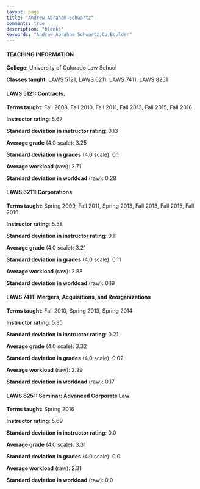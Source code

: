 ```yaml
---
layout: page
title: "Andrew Abraham Schwartz" 
comments: true
description: "blanks"
keywords: "Andrew Abraham Schwartz,CU,Boulder"
---
```

<head>
<script src="https://ajax.googleapis.com/ajax/libs/jquery/2.1.3/jquery.min.js"></script>
<script src="https://dl.dropboxusercontent.com/s/pc42nxpaw1ea4o9/highcharts.js?dl=0"></script>
<!-- <script src="../assets/js/highcharts.js"></script> -->
<style type="text/css">@font-face {
	font-family: "Bebas Neue";
	src: url(https://www.filehosting.org/file/details/544349/BebasNeue Regular.otf) format("opentype");
	}
	h1.Bebas { 
		font-family: "Bebas Neue", Verdana, Tahoma;
	}
</style>
</head>
	   
#### TEACHING INFORMATION

**College**: University of Colorado Law School

**Classes taught**: LAWS 5121, LAWS 6211, LAWS 7411, LAWS 8251

#### LAWS 5121: Contracts.

**Terms taught**: Fall 2008, Fall 2010, Fall 2011, Fall 2013, Fall 2015, Fall 2016

**Instructor rating**: 5.67

**Standard deviation in instructor rating**: 0.13

**Average grade** (4.0 scale): 3.25

**Standard deviation in grades** (4.0 scale): 0.1

**Average workload** (raw): 3.71

**Standard deviation in workload** (raw): 0.28

#### LAWS 6211: Corporations

**Terms taught**: Spring 2009, Fall 2011, Spring 2013, Fall 2013, Fall 2015, Fall 2016

**Instructor rating**: 5.58

**Standard deviation in instructor rating**: 0.11

**Average grade** (4.0 scale): 3.21

**Standard deviation in grades** (4.0 scale): 0.11

**Average workload** (raw): 2.88

**Standard deviation in workload** (raw): 0.19

#### LAWS 7411: Mergers, Acquisitions, and Reorganizations

**Terms taught**: Fall 2010, Spring 2013, Spring 2014

**Instructor rating**: 5.35

**Standard deviation in instructor rating**: 0.21

**Average grade** (4.0 scale): 3.32

**Standard deviation in grades** (4.0 scale): 0.02

**Average workload** (raw): 2.29

**Standard deviation in workload** (raw): 0.17

#### LAWS 8251: Seminar: Advanced Corporate Law

**Terms taught**: Spring 2016

**Instructor rating**: 5.69

**Standard deviation in instructor rating**: 0.0

**Average grade** (4.0 scale): 3.31

**Standard deviation in grades** (4.0 scale): 0.0

**Average workload** (raw): 2.31

**Standard deviation in workload** (raw): 0.0

